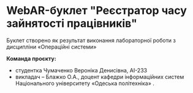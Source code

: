 # WebAR-буклет "Реєстратор часу зайнятості працівників"
Буклет створено як результат виконання лабораторної роботи з дисципліни «Операційні системи» 

**Команда проєкту:** 
- студентка Чумаченко Вероніка Денисівна, АІ-233 
- викладач – Блажко О.А., доцент кафедри інформаційних систем Національного університету «Одеська політехніка» .


